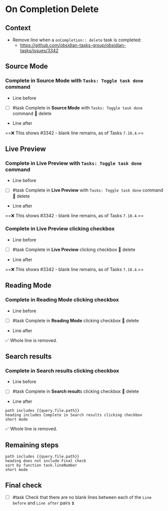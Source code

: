 # On Completion Delete

## Context

- Remove line when a `onCompletion:: delete` task is completed:
  - <https://github.com/obsidian-tasks-group/obsidian-tasks/issues/3342>

## Source Mode

### Complete in Source Mode with `Tasks: Toggle task done` command

- Line before
- [ ] #task Complete in **Source Mode** with `Tasks: Toggle task done` command 🏁 delete
- Line after

==❌ This shows \#3342 - blank line remains, as of Tasks `7.18.4`.==

## Live Preview

### Complete in Live Preview with `Tasks: Toggle task done` command

- Line before
- [ ] #task Complete in **Live Preview** with `Tasks: Toggle task done` command 🏁 delete
- Line after

==❌ This shows \#3342 - blank line remains, as of Tasks `7.18.4`.==

### Complete in Live Preview clicking checkbox

- Line before
- [ ] #task Complete in **Live Preview** clicking checkbox 🏁 delete
- Line after

==❌ This shows \#3342 - blank line remains, as of Tasks `7.18.4`.==

## Reading Mode

### Complete in Reading Mode clicking checkbox

- Line before
- [ ] #task Complete in **Reading Mode** clicking checkbox 🏁 delete
- Line after

✅ Whole line is removed.

## Search results

### Complete in Search results clicking checkbox

- Line before
- [ ] #task Complete in **Search result**s clicking checkbox 🏁 delete
- Line after

```tasks
path includes {{query.file.path}}
heading includes Complete in Search results clicking checkbox
short mode
```

✅ Whole line is removed.

## Remaining steps

```tasks
path includes {{query.file.path}}
heading does not include Final check
sort by function task.lineNumber
short mode
```

## Final check

- [ ] #task Check that there are no blank lines between each of the `Line before` and `Line after` pairs ⏫

